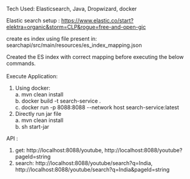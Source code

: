 Tech Used: Elasticsearch, Java, Dropwizard, docker

Elastic search setup : https://www.elastic.co/start?elektra=organic&storm=CLP&rogue=free-and-open-gic

create es index using file present in: searchapi/src/main/resources/es_index_mapping.json

Created the ES index with correct mapping before executing the below commands.<br><br> 
Execute Application:
1. Using docker:<br>
    a. mvn clean install<br>
    b. docker build -t search-service .<br>
    c. docker run -p 8088:8088 --network host search-service:latest<br>
2. Directly run jar file <br>
    a. mvn clean install <br>
    b. sh start-jar<br>
    
    
API :
1. get: http://localhost:8088/youtube, http://localhost:8088/youtube?pageId=string
2. search: http://localhost:8088/youtube/search?q=India, http://localhost:8088/youtube/search?q=India&pageId=string